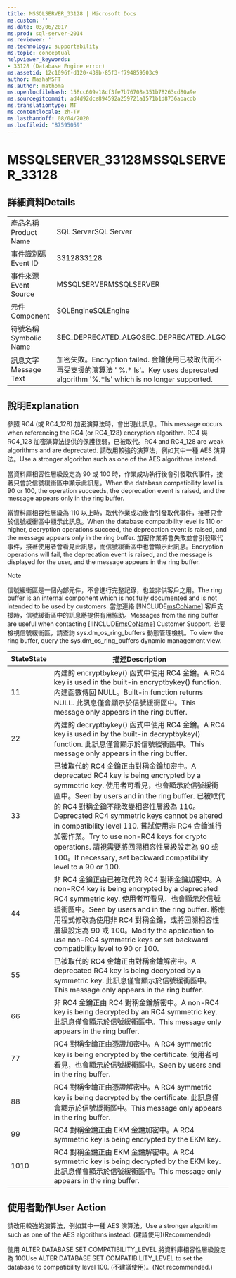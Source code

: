 ```yaml
---
title: MSSQLSERVER_33128 | Microsoft Docs
ms.custom: ''
ms.date: 03/06/2017
ms.prod: sql-server-2014
ms.reviewer: ''
ms.technology: supportability
ms.topic: conceptual
helpviewer_keywords:
- 33128 (Database Engine error)
ms.assetid: 12c1096f-d120-439b-85f3-f794859503c9
author: MashaMSFT
ms.author: mathoma
ms.openlocfilehash: 158cc609a18cf3fe7b76708e351b78263cd80a9e
ms.sourcegitcommit: ad4d92dce894592a259721a1571b1d8736abacdb
ms.translationtype: MT
ms.contentlocale: zh-TW
ms.lasthandoff: 08/04/2020
ms.locfileid: "87595059"
---
```

# <a name="mssqlserver_33128"></a><span data-ttu-id="35e7d-102">MSSQLSERVER_33128</span><span class="sxs-lookup"><span data-stu-id="35e7d-102">MSSQLSERVER_33128</span></span>
    
## <a name="details"></a><span data-ttu-id="35e7d-103">詳細資料</span><span class="sxs-lookup"><span data-stu-id="35e7d-103">Details</span></span>  
  
|||  
|-|-|  
|<span data-ttu-id="35e7d-104">產品名稱</span><span class="sxs-lookup"><span data-stu-id="35e7d-104">Product Name</span></span>|<span data-ttu-id="35e7d-105">SQL Server</span><span class="sxs-lookup"><span data-stu-id="35e7d-105">SQL Server</span></span>|  
|<span data-ttu-id="35e7d-106">事件識別碼</span><span class="sxs-lookup"><span data-stu-id="35e7d-106">Event ID</span></span>|<span data-ttu-id="35e7d-107">33128</span><span class="sxs-lookup"><span data-stu-id="35e7d-107">33128</span></span>|  
|<span data-ttu-id="35e7d-108">事件來源</span><span class="sxs-lookup"><span data-stu-id="35e7d-108">Event Source</span></span>|<span data-ttu-id="35e7d-109">MSSQLSERVER</span><span class="sxs-lookup"><span data-stu-id="35e7d-109">MSSQLSERVER</span></span>|  
|<span data-ttu-id="35e7d-110">元件</span><span class="sxs-lookup"><span data-stu-id="35e7d-110">Component</span></span>|<span data-ttu-id="35e7d-111">SQLEngine</span><span class="sxs-lookup"><span data-stu-id="35e7d-111">SQLEngine</span></span>|  
|<span data-ttu-id="35e7d-112">符號名稱</span><span class="sxs-lookup"><span data-stu-id="35e7d-112">Symbolic Name</span></span>|<span data-ttu-id="35e7d-113">SEC_DEPRECATED_ALGO</span><span class="sxs-lookup"><span data-stu-id="35e7d-113">SEC_DEPRECATED_ALGO</span></span>|  
|<span data-ttu-id="35e7d-114">訊息文字</span><span class="sxs-lookup"><span data-stu-id="35e7d-114">Message Text</span></span>|<span data-ttu-id="35e7d-115">加密失敗。</span><span class="sxs-lookup"><span data-stu-id="35e7d-115">Encryption failed.</span></span> <span data-ttu-id="35e7d-116">金鑰使用已被取代而不再受支援的演算法 ' %.\* ls'。</span><span class="sxs-lookup"><span data-stu-id="35e7d-116">Key uses deprecated algorithm '%.\*ls' which is no longer supported.</span></span>|  
  
## <a name="explanation"></a><span data-ttu-id="35e7d-117">說明</span><span class="sxs-lookup"><span data-stu-id="35e7d-117">Explanation</span></span>  
 <span data-ttu-id="35e7d-118">參照 RC4 (或 RC4_128) 加密演算法時，會出現此訊息。</span><span class="sxs-lookup"><span data-stu-id="35e7d-118">This message occurs when referencing the RC4 (or RC4_128) encryption algorithm.</span></span> <span data-ttu-id="35e7d-119">RC4 與 RC4_128 加密演算法提供的保護很弱，已被取代。</span><span class="sxs-lookup"><span data-stu-id="35e7d-119">RC4 and RC4_128 are weak algorithms and are deprecated.</span></span> <span data-ttu-id="35e7d-120">請改用較強的演算法，例如其中一種 AES 演算法。</span><span class="sxs-lookup"><span data-stu-id="35e7d-120">Use a stronger algorithm such as one of the AES algorithms instead.</span></span>  
  
 <span data-ttu-id="35e7d-121">當資料庫相容性層級設定為 90 或 100 時，作業成功執行後會引發取代事件，接著只會於信號緩衝區中顯示此訊息。</span><span class="sxs-lookup"><span data-stu-id="35e7d-121">When the database compatibility level is 90 or 100, the operation succeeds, the deprecation event is raised, and the message appears only in the ring buffer.</span></span>  
  
 <span data-ttu-id="35e7d-122">當資料庫相容性層級為 110 以上時，取代作業成功後會引發取代事件，接著只會於信號緩衝區中顯示此訊息。</span><span class="sxs-lookup"><span data-stu-id="35e7d-122">When the database compatibility level is 110 or higher, decryption operations succeed, the deprecation event is raised, and the message appears only in the ring buffer.</span></span> <span data-ttu-id="35e7d-123">加密作業將會失敗並會引發取代事件，接著使用者會看見此訊息，而信號緩衝區中也會顯示此訊息。</span><span class="sxs-lookup"><span data-stu-id="35e7d-123">Encryption operations will fail, the deprecation event is raised, and the message is displayed for the user, and the message appears in the ring buffer.</span></span>  
  
> [!NOTE]  
>  <span data-ttu-id="35e7d-124">信號緩衝區是一個內部元件，不會進行完整記錄，也並非供客戶之用。</span><span class="sxs-lookup"><span data-stu-id="35e7d-124">The ring buffer is an internal component which is not fully documented and is not intended to be used by customers.</span></span> <span data-ttu-id="35e7d-125">當您連絡 [!INCLUDE[msCoName](../../includes/msconame-md.md)] 客戶支援時，信號緩衝區中的訊息將提供有用協助。</span><span class="sxs-lookup"><span data-stu-id="35e7d-125">Messages from the ring buffer are useful when contacting [!INCLUDE[msCoName](../../includes/msconame-md.md)] Customer Support.</span></span> <span data-ttu-id="35e7d-126">若要檢視信號緩衝區，請查詢 sys.dm_os_ring_buffers 動態管理檢視。</span><span class="sxs-lookup"><span data-stu-id="35e7d-126">To view the ring buffer, query the sys.dm_os_ring_buffers dynamic management view.</span></span>  
  
|<span data-ttu-id="35e7d-127">State</span><span class="sxs-lookup"><span data-stu-id="35e7d-127">State</span></span>|<span data-ttu-id="35e7d-128">描述</span><span class="sxs-lookup"><span data-stu-id="35e7d-128">Description</span></span>|  
|-----------|-----------------|  
|<span data-ttu-id="35e7d-129">1</span><span class="sxs-lookup"><span data-stu-id="35e7d-129">1</span></span>|<span data-ttu-id="35e7d-130">內建的 encryptbykey() 函式中使用 RC4 金鑰。</span><span class="sxs-lookup"><span data-stu-id="35e7d-130">A RC4 key is used in the built-in encryptbykey() function.</span></span> <span data-ttu-id="35e7d-131">內建函數傳回 NULL。</span><span class="sxs-lookup"><span data-stu-id="35e7d-131">Built-in function returns NULL.</span></span> <span data-ttu-id="35e7d-132">此訊息僅會顯示於信號緩衝區中。</span><span class="sxs-lookup"><span data-stu-id="35e7d-132">This message only appears in the ring buffer.</span></span>|  
|<span data-ttu-id="35e7d-133">2</span><span class="sxs-lookup"><span data-stu-id="35e7d-133">2</span></span>|<span data-ttu-id="35e7d-134">內建的 decryptbykey() 函式中使用 RC4 金鑰。</span><span class="sxs-lookup"><span data-stu-id="35e7d-134">A RC4 key is used in by the built-in decryptbykey() function.</span></span> <span data-ttu-id="35e7d-135">此訊息僅會顯示於信號緩衝區中。</span><span class="sxs-lookup"><span data-stu-id="35e7d-135">This message only appears in the ring buffer.</span></span>|  
|<span data-ttu-id="35e7d-136">3</span><span class="sxs-lookup"><span data-stu-id="35e7d-136">3</span></span>|<span data-ttu-id="35e7d-137">已被取代的 RC4 金鑰正由對稱金鑰加密中。</span><span class="sxs-lookup"><span data-stu-id="35e7d-137">A deprecated RC4 key is being encrypted by a symmetric key.</span></span> <span data-ttu-id="35e7d-138">使用者可看見，也會顯示於信號緩衝區中。</span><span class="sxs-lookup"><span data-stu-id="35e7d-138">Seen by users and in the ring buffer.</span></span> <span data-ttu-id="35e7d-139">已被取代的 RC4 對稱金鑰不能改變相容性層級為 110。</span><span class="sxs-lookup"><span data-stu-id="35e7d-139">Deprecated RC4 symmetric keys cannot be altered in compatibility level 110.</span></span> <span data-ttu-id="35e7d-140">嘗試使用非 RC4 金鑰進行加密作業。</span><span class="sxs-lookup"><span data-stu-id="35e7d-140">Try to use non-RC4 keys for crypto operations.</span></span> <span data-ttu-id="35e7d-141">請視需要將回溯相容性層級設定為 90 或 100。</span><span class="sxs-lookup"><span data-stu-id="35e7d-141">If necessary, set backward compatibility level to a 90 or 100.</span></span>|  
|<span data-ttu-id="35e7d-142">4</span><span class="sxs-lookup"><span data-stu-id="35e7d-142">4</span></span>|<span data-ttu-id="35e7d-143">非 RC4 金鑰正由已被取代的 RC4 對稱金鑰加密中。</span><span class="sxs-lookup"><span data-stu-id="35e7d-143">A non-RC4 key is being encrypted by a deprecated RC4 symmetric key.</span></span> <span data-ttu-id="35e7d-144">使用者可看見，也會顯示於信號緩衝區中。</span><span class="sxs-lookup"><span data-stu-id="35e7d-144">Seen by users and in the ring buffer.</span></span> <span data-ttu-id="35e7d-145">將應用程式修改為使用非 RC4 對稱金鑰，或將回溯相容性層級設定為 90 或 100。</span><span class="sxs-lookup"><span data-stu-id="35e7d-145">Modify the application to use non-RC4 symmetric keys or set backward compatibility level to 90 or 100.</span></span>|  
|<span data-ttu-id="35e7d-146">5</span><span class="sxs-lookup"><span data-stu-id="35e7d-146">5</span></span>|<span data-ttu-id="35e7d-147">已被取代的 RC4 金鑰正由對稱金鑰解密中。</span><span class="sxs-lookup"><span data-stu-id="35e7d-147">A deprecated RC4 key is being decrypted by a symmetric key.</span></span> <span data-ttu-id="35e7d-148">此訊息僅會顯示於信號緩衝區中。</span><span class="sxs-lookup"><span data-stu-id="35e7d-148">This message only appears in the ring buffer.</span></span>|  
|<span data-ttu-id="35e7d-149">6</span><span class="sxs-lookup"><span data-stu-id="35e7d-149">6</span></span>|<span data-ttu-id="35e7d-150">非 RC4 金鑰正由 RC4 對稱金鑰解密中。</span><span class="sxs-lookup"><span data-stu-id="35e7d-150">A non-RC4 key is being decrypted by an RC4 symmetric key.</span></span> <span data-ttu-id="35e7d-151">此訊息僅會顯示於信號緩衝區中。</span><span class="sxs-lookup"><span data-stu-id="35e7d-151">This message only appears in the ring buffer.</span></span>|  
|<span data-ttu-id="35e7d-152">7</span><span class="sxs-lookup"><span data-stu-id="35e7d-152">7</span></span>|<span data-ttu-id="35e7d-153">RC4 對稱金鑰正由憑證加密中。</span><span class="sxs-lookup"><span data-stu-id="35e7d-153">A RC4 symmetric key is being encrypted by the certificate.</span></span> <span data-ttu-id="35e7d-154">使用者可看見，也會顯示於信號緩衝區中。</span><span class="sxs-lookup"><span data-stu-id="35e7d-154">Seen by users and in the ring buffer.</span></span>|  
|<span data-ttu-id="35e7d-155">8</span><span class="sxs-lookup"><span data-stu-id="35e7d-155">8</span></span>|<span data-ttu-id="35e7d-156">RC4 對稱金鑰正由憑證解密中。</span><span class="sxs-lookup"><span data-stu-id="35e7d-156">A RC4 symmetric key is being decrypted by the certificate.</span></span> <span data-ttu-id="35e7d-157">此訊息僅會顯示於信號緩衝區中。</span><span class="sxs-lookup"><span data-stu-id="35e7d-157">This message only appears in the ring buffer.</span></span>|  
|<span data-ttu-id="35e7d-158">9</span><span class="sxs-lookup"><span data-stu-id="35e7d-158">9</span></span>|<span data-ttu-id="35e7d-159">RC4 對稱金鑰正由 EKM 金鑰加密中。</span><span class="sxs-lookup"><span data-stu-id="35e7d-159">A RC4 symmetric key is being encrypted by the EKM key.</span></span>|  
|<span data-ttu-id="35e7d-160">10</span><span class="sxs-lookup"><span data-stu-id="35e7d-160">10</span></span>|<span data-ttu-id="35e7d-161">RC4 對稱金鑰正由 EKM 金鑰解密中。</span><span class="sxs-lookup"><span data-stu-id="35e7d-161">A RC4 symmetric key is being decrypted by the EKM key.</span></span> <span data-ttu-id="35e7d-162">此訊息僅會顯示於信號緩衝區中。</span><span class="sxs-lookup"><span data-stu-id="35e7d-162">This message only appears in the ring buffer.</span></span>|  
  
## <a name="user-action"></a><span data-ttu-id="35e7d-163">使用者動作</span><span class="sxs-lookup"><span data-stu-id="35e7d-163">User Action</span></span>  
 <span data-ttu-id="35e7d-164">請改用較強的演算法，例如其中一種 AES 演算法。</span><span class="sxs-lookup"><span data-stu-id="35e7d-164">Use a stronger algorithm such as one of the AES algorithms instead.</span></span> <span data-ttu-id="35e7d-165">(建議使用)</span><span class="sxs-lookup"><span data-stu-id="35e7d-165">(Recommended)</span></span>  
  
 <span data-ttu-id="35e7d-166">使用 ALTER DATABASE SET COMPATIBILITY_LEVEL 將資料庫相容性層級設定為 100</span><span class="sxs-lookup"><span data-stu-id="35e7d-166">Use ALTER DATABASE SET COMPATIBILITY_LEVEL to set the database to compatibility level 100.</span></span> <span data-ttu-id="35e7d-167">(不建議使用)。</span><span class="sxs-lookup"><span data-stu-id="35e7d-167">(Not recommended.)</span></span>  
  
  
